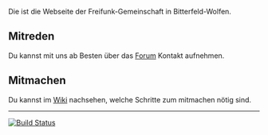 Die ist die Webseite der Freifunk-Gemeinschaft in Bitterfeld-Wolfen.

## Mitreden

Du kannst mit uns ab Besten über das [Forum] Kontakt aufnehmen.

## Mitmachen

Du kannst im [Wiki] nachsehen, welche Schritte zum mitmachen nötig sind.

---

[![Build Status](https://travis-ci.org/Freifunk-Wolfen/wolfen.freifunk.net.svg?branch=master)](https://travis-ci.org/Freifunk-Wolfen/wolfen.freifunk.net)

[Forum]: https://wolfennord.flarum.cloud/
[Wiki]: https://wiki.freifunk.net/Wolfen:Hauptseite
